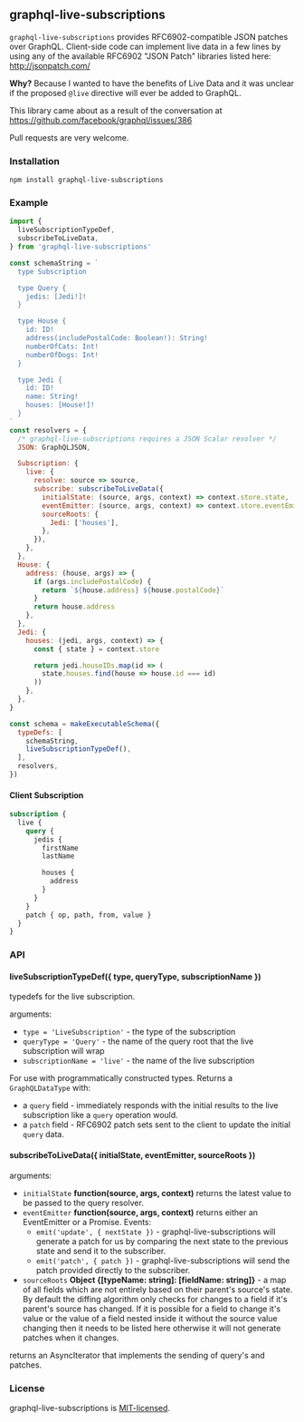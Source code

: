 ## graphql-live-subscriptions

`graphql-live-subscriptions` provides RFC6902-compatible JSON patches over GraphQL. Client-side code can implement live data in a few lines by using any of the available RFC6902 "JSON Patch" libraries listed here: http://jsonpatch.com/

**Why?** Because I wanted to have the benefits of Live Data and it was unclear if the proposed `@live` directive will ever be added to GraphQL.

This library came about as a result of the conversation at https://github.com/facebook/graphql/issues/386

Pull requests are very welcome.

### Installation
`npm install graphql-live-subscriptions`

### Example

```js
import {
  liveSubscriptionTypeDef,
  subscribeToLiveData,
} from 'graphql-live-subscriptions'

const schemaString = `
  type Subscription

  type Query {
    jedis: [Jedi!]!
  }

  type House {
    id: ID!
    address(includePostalCode: Boolean!): String!
    numberOfCats: Int!
    numberOfDogs: Int!
  }

  type Jedi {
    id: ID!
    name: String!
    houses: [House!]!
  }
`
const resolvers = {
  /* graphql-live-subscriptions requires a JSON Scalar resolver */
  JSON: GraphQLJSON,

  Subscription: {
    live: {
      resolve: source => source,
      subscribe: subscribeToLiveData({
        initialState: (source, args, context) => context.store.state,
        eventEmitter: (source, args, context) => context.store.eventEmitter,
        sourceRoots: {
          Jedi: ['houses'],
        },
      }),
    },
  },
  House: {
    address: (house, args) => {
      if (args.includePostalCode) {
        return `${house.address} ${house.postalCode}`
      }
      return house.address
    },
  },
  Jedi: {
    houses: (jedi, args, context) => {
      const { state } = context.store

      return jedi.houseIDs.map(id => (
        state.houses.find(house => house.id === id)
      ))
    },
  },
}

const schema = makeExecutableSchema({
  typeDefs: [
    schemaString,
    liveSubscriptionTypeDef(),
  ],
  resolvers,
})
```

#### Client Subscription

```graphql
subscription {
  live {
    query {
      jedis {
        firstName
        lastName

        houses {
          address
        }
      }
    }
    patch { op, path, from, value }
  }
}
```


### API

#### liveSubscriptionTypeDef({ type, queryType, subscriptionName })

typedefs for the live subscription.

arguments:
* `type = 'LiveSubscription'` - the type of the subscription
* `queryType = 'Query'` - the name of the query root that the live subscription will wrap
* `subscriptionName = 'live'` - the name of the live subscription

For use with programmatically constructed types. Returns a `GraphQLDataType` with:
* a `query` field - immediately responds with the initial results to the live subscription like a `query` operation would.
* a `patch` field - RFC6902 patch sets sent to the client to update the initial `query` data.

#### subscribeToLiveData({ initialState, eventEmitter, sourceRoots })

arguments:
* `initialState` **function(source, args, context)** returns the latest value to be passed to the query resolver.
* `eventEmitter` **function(source, args, context)** returns either an EventEmitter or a Promise. Events:
  * `emit('update', { nextState })` - graphql-live-subscriptions will generate a patch for us by comparing the next state to the previous state and send it to the subscriber.
  * `emit('patch', { patch })` - graphql-live-subscriptions will send the patch provided directly to the subscriber.
* `sourceRoots` **Object {[typeName: string]: [fieldName: string]}** - a map of all fields which are not entirely based on their parent's source's state. By default the diffing algorithm only checks for changes to a field if it's parent's source has changed. If it is possible for a field to change it's value or the value of a field nested inside it without the source value changing then it needs to be listed here otherwise it will not generate patches when it changes.

returns an AsyncIterator that implements the sending of query's and patches.

### License

graphql-live-subscriptions is [MIT-licensed](https://github.com/graphql/graphql-js/blob/master/LICENSE).
